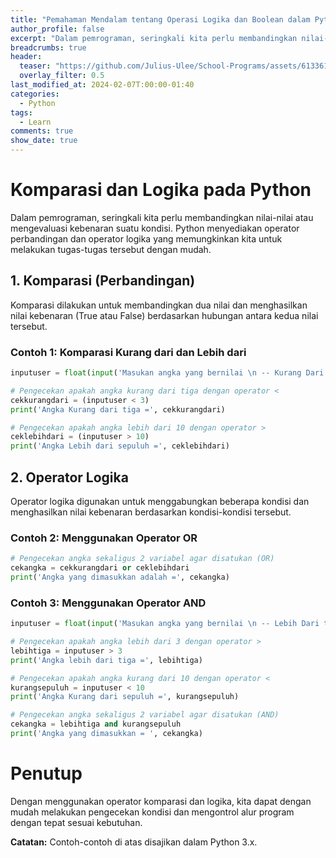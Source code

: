 ```yaml
---
title: "Pemahaman Mendalam tentang Operasi Logika dan Boolean dalam Python"
author_profile: false
excerpt: "Dalam pemrograman, seringkali kita perlu membandingkan nilai-nilai atau mengevaluasi kebenaran suatu kondisi. Python menyediakan operator perbandingan dan operator logika yang memungkinkan kita untuk melakukan tugas-tugas tersebut dengan mudah."
breadcrumbs: true
header:
  teaser: "https://github.com/Julius-Ulee/School-Programs/assets/61336116/5d588504-081b-4da7-8e83-fc3ed7af8736"
  overlay_filter: 0.5
last_modified_at: 2024-02-07T:00:00-01:40
categories:
  - Python
tags:
  - Learn
comments: true
show_date: true
---
```


# Komparasi dan Logika pada Python
Dalam pemrograman, seringkali kita perlu membandingkan nilai-nilai atau mengevaluasi kebenaran suatu kondisi. Python menyediakan operator perbandingan dan operator logika yang memungkinkan kita untuk melakukan tugas-tugas tersebut dengan mudah.

## 1. Komparasi (Perbandingan)
Komparasi dilakukan untuk membandingkan dua nilai dan menghasilkan nilai kebenaran (True atau False) berdasarkan hubungan antara kedua nilai tersebut.

### Contoh 1: Komparasi Kurang dari dan Lebih dari

```py
inputuser = float(input('Masukan angka yang bernilai \n -- Kurang Dari tiga \n -- Lebih dari sepuluh ='))

# Pengecekan apakah angka kurang dari tiga dengan operator <
cekkurangdari = (inputuser < 3)
print('Angka Kurang dari tiga =', cekkurangdari)

# Pengecekan apakah angka lebih dari 10 dengan operator >
ceklebihdari = (inputuser > 10)
print('Angka Lebih dari sepuluh =', ceklebihdari)
```

## 2. Operator Logika
Operator logika digunakan untuk menggabungkan beberapa kondisi dan menghasilkan nilai kebenaran berdasarkan kondisi-kondisi tersebut.

### Contoh 2: Menggunakan Operator OR

```py
# Pengecekan angka sekaligus 2 variabel agar disatukan (OR)
cekangka = cekkurangdari or ceklebihdari
print('Angka yang dimasukkan adalah =', cekangka)
```

### Contoh 3: Menggunakan Operator AND

```py
inputuser = float(input('Masukan angka yang bernilai \n -- Lebih Dari tiga \n -- Kurang dari sepuluh ='))

# Pengecekan apakah angka lebih dari 3 dengan operator >
lebihtiga = inputuser > 3
print('Angka lebih dari tiga =', lebihtiga)

# Pengecekan apakah angka kurang dari 10 dengan operator <
kurangsepuluh = inputuser < 10
print('Angka Kurang dari sepuluh =', kurangsepuluh)

# Pengecekan angka sekaligus 2 variabel agar disatukan (AND)
cekangka = lebihtiga and kurangsepuluh
print('Angka yang dimasukkan = ', cekangka)
```

# Penutup
Dengan menggunakan operator komparasi dan logika, kita dapat dengan mudah melakukan pengecekan kondisi dan mengontrol alur program dengan tepat sesuai kebutuhan.

**Catatan:** Contoh-contoh di atas disajikan dalam Python 3.x.
